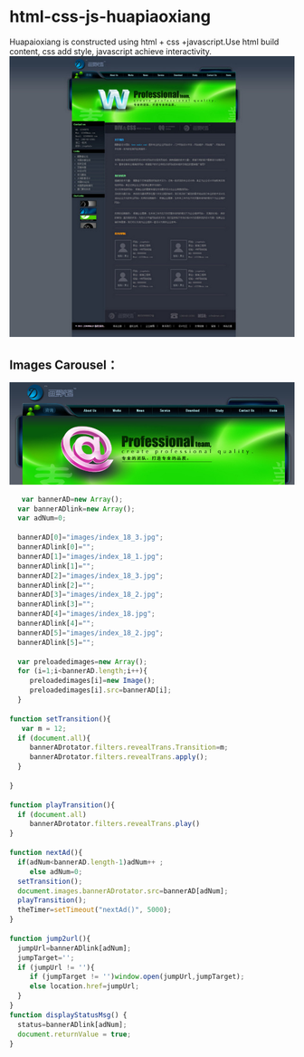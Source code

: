 # html-css-js-huapiaoxiang
 Huapaioxiang is constructed using html + css +javascript.Use html build content, css add style, javascript achieve interactivity.
 ![](https://github.com/jingwhale/html-css-js-huapiaoxiang/raw/master/images/README1.jpg)
## Images Carousel：
 ![](https://github.com/jingwhale/html-css-js-huapiaoxiang/raw/master/images/README2.jpg)
 ```js
    var bannerAD=new Array();
   var bannerADlink=new Array();
   var adNum=0;

   bannerAD[0]="images/index_18_3.jpg";
   bannerADlink[0]="";
   bannerAD[1]="images/index_18_1.jpg";
   bannerADlink[1]="";
   bannerAD[2]="images/index_18_3.jpg";
   bannerADlink[2]="";
   bannerAD[3]="images/index_18_2.jpg";
   bannerADlink[3]="";
   bannerAD[4]="images/index_18.jpg";
   bannerADlink[4]="";
   bannerAD[5]="images/index_18_2.jpg";
   bannerADlink[5]="";
   
   var preloadedimages=new Array();
   for (i=1;i<bannerAD.length;i++){
      preloadedimages[i]=new Image();
      preloadedimages[i].src=bannerAD[i];
   }

function setTransition(){
	var m = 12;
   if (document.all){
      bannerADrotator.filters.revealTrans.Transition=m;
      bannerADrotator.filters.revealTrans.apply();
   }
   
}

function playTransition(){
   if (document.all)
      bannerADrotator.filters.revealTrans.play()
}

function nextAd(){
   if(adNum<bannerAD.length-1)adNum++ ;
      else adNum=0;
   setTransition();
   document.images.bannerADrotator.src=bannerAD[adNum];
   playTransition();
   theTimer=setTimeout("nextAd()", 5000);
}

function jump2url(){
   jumpUrl=bannerADlink[adNum];
   jumpTarget='';
   if (jumpUrl != ''){
      if (jumpTarget != '')window.open(jumpUrl,jumpTarget);
      else location.href=jumpUrl;
   }
}
function displayStatusMsg() { 
   status=bannerADlink[adNum];
   document.returnValue = true;
}
```
